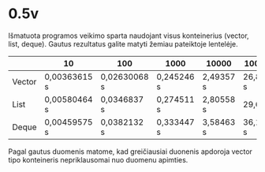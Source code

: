 # 0.5v
Išmatuota programos veikimo sparta naudojant visus konteinerius (vector, list, deque). Gautus rezultatus galite matyti žemiau pateiktoje lentelėje.

|            |      10      |     100      |    1000    |   10000   |  100000  |
|------------| ------------ | ------------ | ---------- |-----------|----------|
| Vector     | 0,00363615 s | 0,02630068 s | 0,245246 s | 2,49357 s | 26,8591 s|
| List       | 0,00580464 s | 0,0346837 s  | 0,274511 s | 2,80558 s |  29,65 s |
| Deque      | 0,00459575 s | 0,0382132 s  | 0,333447 s | 3,58463 s | 36,1639 s|

Pagal gautus duomenis matome, kad greičiausiai duonenis apdoroja vector tipo konteineris nepriklausomai nuo duomenu apimties.
